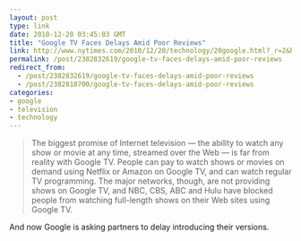 ```yaml
---
layout: post
type: link
date: 2010-12-20 03:45:03 GMT
title: "Google TV Faces Delays Amid Poor Reviews"
link: http://www.nytimes.com/2010/12/20/technology/20google.html?_r=2&hp
permalink: /post/2382832619/google-tv-faces-delays-amid-poor-reviews
redirect_from: 
  - /post/2382832619/google-tv-faces-delays-amid-poor-reviews
  - /post/2382818700/google-tv-faces-delays-amid-poor-reviews
categories:
- google
- television
- technology
---
```

<blockquote>The biggest promise of Internet television — the ability to watch any show or movie at any time, streamed over the Web — is far from reality with Google TV. People can pay to watch shows or movies on demand using Netflix or Amazon on Google TV, and can watch regular TV programming. The major networks, though, are not providing shows on Google TV, and NBC, CBS, ABC and Hulu have blocked people from watching full-length shows on their Web sites using Google TV.</blockquote>

And now Google is asking partners to delay introducing their versions.